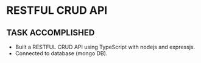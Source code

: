 # RESTFUL CRUD API
## TASK ACCOMPLISHED
* Built a RESTFUL CRUD API using TypeScript with nodejs and expressjs.
* Connected to database (mongo DB).

